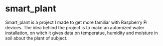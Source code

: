 # smart_plant

Smart_plant is a project I made to get more familiar with Raspberry Pi devices.
The idea behind the project is to make an automized water installation, on witch it gives data on temperatue, humidity and moisture in soil about the plant of subject.
